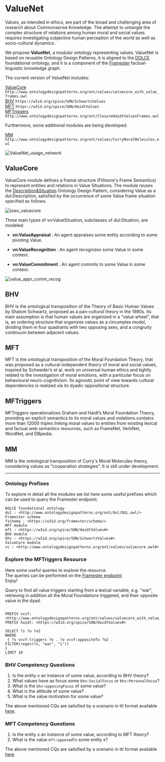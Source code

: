 # ValueNet


Values, as intended in ethics, are part of the broad and challenging area of research about Commonsense Knowledge. The attempt
to untangle the complex structure of relations among human moral and social values requires investigating subjective human perception of the world as well as socio-cultural dynamics. 

We propose **ValueNet**, a modular ontology representing values. 
ValueNet is based on reusable Ontology Design Patterns, it is aligned to the [DOLCE](https://ontopia-lode.agid.gov.it/lode/extract?url=http://ontologydesignpatterns.org/ont/dul/DUL.owl) foundational ontology, and it is a component of the [Framester](https://github.com/framester/Framester) factual-linguistic knowledge graph.

The current version of ValueNet includes:

[ValueCore](http://www.ontologydesignpatterns.org/ont/values/valuecore_with_value_frames.owl) ``http://www.ontologydesignpatterns.org/ont/values/valuecore_with_value_frames.owl`` <br/>
[BHV](https://w3id.org/spice/SON/SchwartzValues) ``https://w3id.org/spice/SON/SchwartzValues`` <br/>
[MFT](https://w3id.org/spice/SON/HaidtValues) ``https://w3id.org/spice/SON/HaidtValues`` <br/>
[MFTriggers](http://www.ontologydesignpatterns.org/ont/ClosureHaidtValuesFrames.owl) ``http://www.ontologydesignpatterns.org/ont/ClosureHaidtValuesFrames.owl`` <br/>

Furthermore, some additional modules are being developed:

[MM](http://www.ontologydesignpatterns.org/ont/values/CurryMoralMolecules.owl) ``http://www.ontologydesignpatterns.org/ont/values/CurryMoralMolecules.owl``


![ValueNet_usage_network](https://user-images.githubusercontent.com/40241049/173843601-772306ea-e2c6-46d5-9ca2-ea5306aca586.png)


## ValueCore
ValueCore module defines a framal structure (Fillmore's Frame Semantics) to represent entities and relations in Value Situations.
The module reuses the [Description&Situation](http://ontologydesignpatterns.org/wiki/Submissions:DescriptionAndSituation) Ontology Design Pattern, considering Value as a dul:Description, satisfied by the occurrence of some Value frame situation specified as follows.


![iswc_valuecore](https://user-images.githubusercontent.com/40241049/171409820-7cf4cb8e-8cc1-4d34-beb7-3f34020b2232.png)



Three main types of vn:ValueSituation, subclasses of dul:Situation, are modeled: 

- **vn:ValueAppraisal** : An agent appraises some entity according to some pivoting Value.

- **vn:ValueRecognition** : An agent recognizes some Value in some context.

- **vn:ValueCommitment** : An agent commits to some Value in some context.



![value_appr_comm_recog](https://user-images.githubusercontent.com/40241049/171410630-97d76958-9892-4436-8003-549e5a994ba6.png)


## BHV
BHV is the ontological transposition of the Theory of Basic Human Values by Shalom Schwartz, proposed as a pan-cultural theory in the 1980s. Its main assumption is that human values are organized in a “value wheel”, that is, an ordering structure that organizes values as a circumplex model, dividing them in four quadrants with two opposing axes, and a congruity continuum between adjacent values.


## MFT
MFT is the ontological transposition of the Moral Foundation Theory, that was proposed as a cultural-independent theory of moral and social values, inspired by Schweder’s et al. work on universal human ethics and tightly related to the investigation of moral emotions, with a particular focus on behavioural neuro-cognitivism. Its agnostic point of view towards cultural dependencies is realized via its dyadic oppositional structure.


## MFTriggers
MFTriggers operationalizes Graham and Haidt’s Moral Foundation Theory, providing an explicit semantics to its moral values and violations.contains more than 12000 triples linking moral values to entities from existing lexical and factual web semantics resources, such as FrameNet, VerbNet, WordNet, and DBpedia.

## MM
MM is the ontological transposition of Curry's Moral Molecules theory, considering values as "cooperation strategies". It is still under development.



---------------------------------------------------------------------------------------------------------------------------------------------------------------

### Ontology Prefixes

To explore in detail all the modules we list here some useful prefixes which can be used to query the Framester endpoint.

```
DOLCE foundational ontology
dul : <http://www.ontologydesignpatterns.org/ont/dul/DUL.owl/>
Framester schema
fschema : <https://w3id.org/framester/schema/>
MFT module
mft : <https://w3id.org/spice/SON/HaidtValues#>
BHV module
bhv : <https://w3id.org/spice/SON/SchwartzValues#>
ValueCore module
vc : <http://www.ontologydesignpatterns.org/ont/values/valuecore.owl#>
```

### Explore the MFTriggers Resource

Here some useful queries to explore the resource. <br/>
The queries can be performed on the [Framester endpoint](http://etna.istc.cnr.it/framester2/sparql) <br/>
Enjoy! <br/>



Query to find all value triggers starting from a lexical variable, e.g. "war", retrieving in addition all the Moral Foundations triggered, and their opposite value in the dyad.

```

PREFIX vcvf: <http://www.ontologydesignpatterns.org/ont/values/valuecore_with_value_frames.owl#>
PREFIX haidt: <https://w3id.org/spice/SON/HaidtValues#>

SELECT ?s ?o ?o2
WHERE
 { ?s vcvf:triggers ?o . ?o vcvf:oppositeTo ?o2 . 
FILTER(regex(?s, "war", "i"))
}
LIMIT 10

```


### BHV Competency Questions


1. Is the entity x an instance of some value, according to BHV theory?
2. What values have as focus some ```bhv:SocialFocus``` or ```bhv:PersonalFocus```?
3. What is the ```bhv:opposingFocus``` of some value?
4. What is the attitude of some value?
5. What is the value motivation for some value?


The above mentioned CQs are satisfied by a scenario in ttl format available [here](https://github.com/spice-h2020/SON/blob/main/SchwartzValues/Schwartz_scenario.ttl).


### MFT Competency Questions

1. Is the entity x an instance of some value, according to MFT theory?
2. What is the value ```mft:opposedTo``` some entity x?


The above mentioned CQs are satisfied by a scenario in ttl format available [here](https://github.com/spice-h2020/SON/blob/main/HaidtValues/haidt_scenario.ttl)







